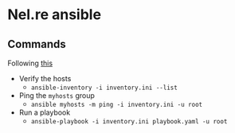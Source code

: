 # Nel.re ansible

## Commands

Following [this](https://docs.ansible.com/ansible/latest/getting_started/get_started_inventory.html)

- Verify the hosts
  - `ansible-inventory -i inventory.ini --list`
- Ping the `myhosts` group
  - `ansible myhosts -m ping -i inventory.ini -u root`
- Run a playbook
  - `ansible-playbook -i inventory.ini playbook.yaml -u root`
